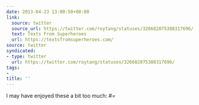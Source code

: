 ```yaml
---
date: 2013-04-23 13:00:50+00:00
link:
  source: twitter
  source_url: https://twitter.com/roytang/statuses/326682075388317696/
  text: Texts From Superheroes
  url: https://textsfromsuperheroes.com/
source: twitter
syndicated:
- type: twitter
  url: https://twitter.com/roytang/statuses/326682075388317696/
tags:
- _
title: ''
---
```


I may have enjoyed these a bit too much: #_=_